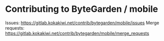 # Contributing to ByteGarden / mobile

Issues: https://gitlab.kokakiwi.net/contrib/bytegarden/mobile/issues
Merge requests: https://gitlab.kokakiwi.net/contrib/bytegarden/mobile/merge_requests
